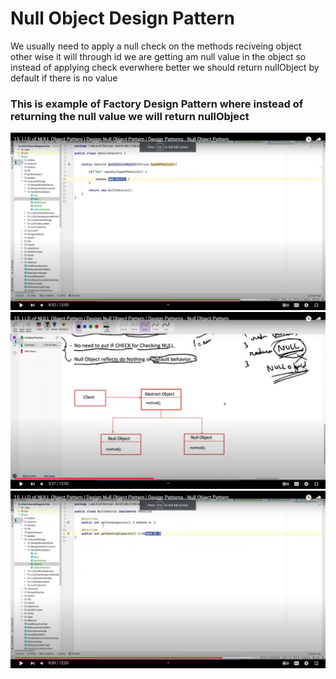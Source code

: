 # Null Object Design Pattern
We usually need to apply a null check on the methods reciveing object other wise it will through id we are getting am null value in the object 
so instead of applying check everwhere better we should return nullObject by default if there is no value

### This is example of Factory Design Pattern where instead of returning the null value we will return nullObject

![NULL DP](nullDP1.png)
![NULL DP](nullDP2.png)
![NULL Object Class](NullObjectClass.png)



